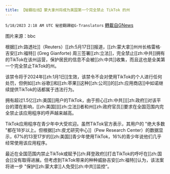 ```yaml
---
title: 【秘翻在线】蒙大拿州将成为美国第一个完全禁止 TikTok 的州
---
```

`5/18/2023 2:18 AM UTC 秘密翻譯組G-Translators` [轉載自GNews](https://gnews.org/articles/1309741)

         

图片来源：bbc

根据[[zh:路透社]]（Reuters）[[zh:5月17日]]报道，[[zh:蒙大拿]]州州长格雷格‧吉安[[zh:福特]] (Greg Gianforte) 周三签署[[zh:立法]]，完全禁止[[zh:中共]]拥有的TikTok在该州运营，保护居民的信息不会被[[zh:中共]]收集，而且这也是全美第一个完全禁止TikTok的州。

该禁令将于2024年[[zh:1月1日]]生效，该禁令不会对使用TikTok的个人进行任何处罚，但例如[[zh:谷歌]]和[[zh:苹果]]这种[[zh:公司]]的[[zh:应用商店]]中如诺继续提供TikTok的话都属于违法行为。

拥有超过1.5亿[[zh:美国]]用户的TikTok，由于担心[[zh:中共]][[zh:政府]]对该平台的潜在影响，[[zh:美国]][[zh:立法]]者和州[[zh:政府官员]]要求在全国范围内完全禁止该应用程序的呼声越来越高。

TikTok应用程序在青少年中大受欢迎。虽然TikTok官方表示，其用户的 "绝大多数 "都在18岁以上。但根据[[zh:皮尤研究中心]]（Pew Research Center）的数据显示，67%的13至17岁的[[zh:美国]]青少年使用TikTok，16%的青少年说他们几乎经常使用该应用程序。

最近在全国范围内禁止TikTok或赋予[[zh:拜登政府]]打击TikTok的呼吁在[[zh:国会]]没有取得进展。但考虑到TikTok带来的种种威胁吉安[[zh:福特]]认为，该法案将进一步 "保护[[zh:蒙大拿]]人免受[[zh:中共]]监控“。

